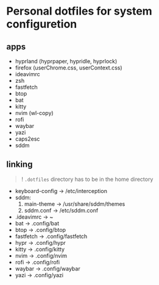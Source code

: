 # Personal dotfiles for system configuretion

## apps
- hyprland (hyprpaper, hypridle, hyprlock)
- firefox (userChrome.css, userContext.css)
- ideavimrc
- zsh
- fastfetch
- btop
- bat
- kitty
- nvim (wl-copy)
- rofi
- waybar
- yazi
- caps2esc
- sddm

## linking

> ! `.dotfiles` directory has to be in the home directory

- keyboard-config -> /etc/interception 
- sddm: 
    1. main-theme -> /usr/share/sddm/themes
    2. sddm.conf -> /etc/sddm.conf
- .ideavimrc -> ~
- bat -> .config/bat
- btop -> .config/btop
- fastfetch -> .config/fastfetch
- hypr -> .config/hypr
- kitty -> .config/kitty
- nvim -> .config/nvim
- rofi -> .config/rofi
- waybar -> .config/waybar
- yazi -> .config/yazi


